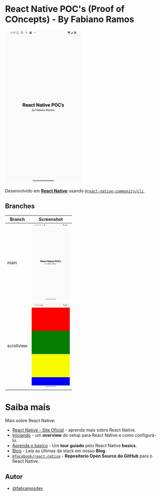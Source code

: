
# React Native POC's (Proof of COncepts) - By Fabiano Ramos

<div style={'justify-content: space-between;'}>
  <img src=".github/1.png" alt="LuckyCookie" width="250"/>
</div>

Desenvolvido em [**React Native**](https://reactnative.dev) usando [`@react-native-community/cli`](https://github.com/react-native-community/cli).


## Branches

| Branch            | Screenshot                                                       |
| ----------------- | ---------------------------------------------------------------- |
| main              | <img src=".github/1.png" alt="main branch" width="125"/>         |
| scrollview        | <img src=".github/scrollview.gif" alt="scroll" width="125"/>     |

# Saiba mais

Mais sobre React Native:

- [React Native - Site Oficial](https://reactnative.dev) - aprenda mais sobre React Native.
- [Iniciando](https://reactnative.dev/docs/environment-setup) - um **overview** do setup para React Native e como configurá-lo.
- [Aprenda o básico](https://reactnative.dev/docs/getting-started) - Um **tour guiado** pelo React Native **basics**.
- [Blog](https://reactnative.dev/blog) - Leia as últimas da stack em nosso **Blog**.
- [`@facebook/react-native`](https://github.com/facebook/react-native) - **Repositorio Open Source do GitHub** para o React Native.


## Autor

- [@fabramosdev](https://www.github.com/fabramosdev)

